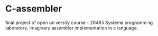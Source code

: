 # C-assembler 
final project of open university course - 20465 Systems programming laboratory.
Imaginary assembler implementation in c language.
